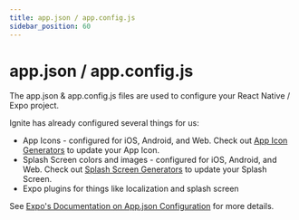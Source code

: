 ```yaml
---
title: app.json / app.config.js
sidebar_position: 60
---
```


# app.json / app.config.js

The app.json & app.config.js files are used to configure your React Native / Expo project.

Ignite has already configured several things for us:

- App Icons - configured for iOS, Android, and Web. Check out [App Icon Generators](http://localhost:3000/ignite-cli/concept/Generators/#app-icon-generator) to update your App Icon.
- Splash Screen colors and images - configured for iOS, Android, and Web. Check out [Splash Screen Generators](http://localhost:3000/ignite-cli/concept/Generators/#splash-screen-generator) to update your Splash Screen.
- Expo plugins for things like localization and splash screen

See [Expo's Documentation on App.json Configuration](https://docs.expo.dev/workflow/configuration/) for more details.

